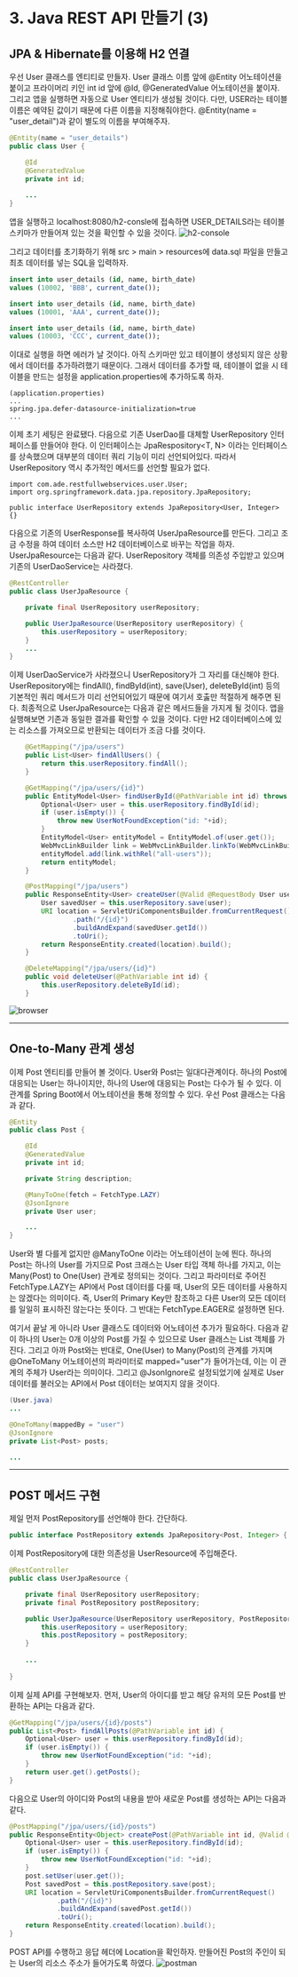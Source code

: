 # 3. Java REST API 만들기 (3)

## JPA & Hibernate를 이용해 H2 연결

우선 User 클래스를 엔티티로 만들자. User 클래스 이름 앞에 @Entity 어노테이션을 붙이고 프라이머리 키인 int id 앞에 @Id, @GeneratedValue 어노테이션을 붙이자. 그리고 앱을 실행하면 자동으로 User 엔티티가 생성될 것이다. 다만, USER라는 테이블 이름은 예약된 값이기 때문에 다른 이름을 지정해줘야한다. @Entity(name = "user_detail")과 같이 별도의 이름을 부여해주자.

```java
@Entity(name = "user_details")
public class User {

    @Id
    @GeneratedValue
    private int id;
    
    ...
}
```

앱을 실행하고 localhost:8080/h2-consle에 접속하면 USER_DETAILS라는 테이블 스키마가 만들어져 있는 것을 확인할 수 있을 것이다.
![h2-console](./h2-console-6.png)

그리고 데이터를 초기화하기 위해 src > main > resources에 data.sql 파일을 만들고 최초 데이터를 넣는 SQL을 입력하자.
```sql
insert into user_details (id, name, birth_date)
values (10002, 'BBB', current_date());

insert into user_details (id, name, birth_date)
values (10001, 'AAA', current_date());

insert into user_details (id, name, birth_date)
values (10003, 'CCC', current_date());
```

이대로 실행을 하면 에러가 날 것이다. 아직 스키마만 있고 테이블이 생성되지 않은 상황에서 데이터를 추가하려했기 때문이다. 그래서 데이터를 추가할 때, 테이블이 없을 시 테이블을 만드는 설정을 application.properties에 추가하도록 하자.
```
(application.properties)
...
spring.jpa.defer-datasource-initialization=true
...
```

이제 초기 세팅은 완료됐다. 다음으로 기존 UserDao를 대체할 UserRepository 인터페이스를 만들어야 한다. 이 인터페이스는 JpaRespository<T, N> 이라는 인터페이스를 상속했으며 대부분의 데이터 쿼리 기능이 미리 선언되어있다. 따라서 UserRepository 역시 추가적인 메서드를 선언할 필요가 없다.
```
import com.ade.restfullwebservices.user.User;
import org.springframework.data.jpa.repository.JpaRepository;

public interface UserRepository extends JpaRepository<User, Integer> {}
```

다음으로 기존의 UserResponse를 복사하여 UserJpaResource를 만든다. 그리고 조금 수정을 하여 데이터 소스만 H2 데이터베이스로 바꾸는 작업을 하자. UserJpaResource는 다음과 같다. UserRepository 객체를 의존성 주입받고 있으며 기존의 UserDaoService는 사라졌다.
```java
@RestController
public class UserJpaResource {

    private final UserRepository userRepository;

    public UserJpaResource(UserRepository userRepository) {
        this.userRepository = userRepository;
    }
    ...
}
``` 

이제 UserDaoService가 사라졌으니 UserRepository가 그 자리를 대신해야 한다. UserRepository에는 findAll(), findById(int), save(User), deleteById(int) 등의 기본적인 쿼리 메서드가 미리 선언되어있기 때문에 여기서 호춣만 적절하게 해주면 된다. 최종적으로 UserJpaResource는 다음과 같은 메서드들을 가지게 될 것이다. 앱을 실행해보면 기존과 동일한 결과를 확인할 수 있을 것이다. 다만 H2 데이터베이스에 있는 리소스를 가져오므로 반환되는 데이터가 조금 다를 것이다.
```java
    @GetMapping("/jpa/users")
    public List<User> findAllUsers() {
        return this.userRepository.findAll();
    }

    @GetMapping("/jpa/users/{id}")
    public EntityModel<User> findUserById(@PathVariable int id) throws UserNotFoundException {
        Optional<User> user = this.userRepository.findById(id);
        if (user.isEmpty()) {
            throw new UserNotFoundException("id: "+id);
        }
        EntityModel<User> entityModel = EntityModel.of(user.get());
        WebMvcLinkBuilder link = WebMvcLinkBuilder.linkTo(WebMvcLinkBuilder.methodOn(this.getClass()).findAllUsers());
        entityModel.add(link.withRel("all-users"));
        return entityModel;
    }

    @PostMapping("/jpa/users")
    public ResponseEntity<User> createUser(@Valid @RequestBody User user) {
        User savedUser = this.userRepository.save(user);
        URI location = ServletUriComponentsBuilder.fromCurrentRequest()
                .path("/{id}")
                .buildAndExpand(savedUser.getId())
                .toUri();
        return ResponseEntity.created(location).build();
    }

    @DeleteMapping("/jpa/users/{id}")
    public void deleteUser(@PathVariable int id) {
        this.userRepository.deleteById(id);
    }
```

![browser](./browser-16.png)

---

## One-to-Many 관계 생성

이제 Post 엔티티를 만들어 볼 것이다. User와 Post는 일대다관계이다. 하나의 Post에 대응되는 User는 하나이지만, 하나의 User에 대응되는 Post는 다수가 될 수 있다. 이 관계를 Spring Boot에서 어노테이션을 통해 정의할 수 있다. 우선 Post 클래스는 다음과 같다.
```java
@Entity
public class Post {

    @Id
    @GeneratedValue
    private int id;

    private String description;

    @ManyToOne(fetch = FetchType.LAZY)
    @JsonIgnore
    private User user;

    ...
}
```

User와 별 다를게 없지만 @ManyToOne 이라는 어노테이션이 눈에 띈다. 하나의 Post는 하나의 User를 가지므로 Post 크래스는 User 타입 객체 하나를 가지고, 이는 Many(Post) to One(User) 관계로 정의되는 것이다. 그리고 파라미터로 주어진 FetchType.LAZY는 API에서 Post 데이터를 다룰 때, User의 모든 데이터를 사용하지는 않겠다는 의미이다. 즉, User의 Primary Key만 참조하고 다른 User의 모든 데이터를 일일히 표시하진 않는다는 뜻이다. 그 반대는 FetchType.EAGER로 설정하면 된다.

여기서 끝날 게 아니라 User 클래스도 데이터와 어노테이션 추가가 필요하다. 다음과 같이 하나의 User는 0개 이상의 Post를 가질 수 있으므로 User 클래스는 List<Post> 객체를 가진다. 그리고 아까 Post와는 반대로, One(User) to Many(Post)의 관계를 가지며 @OneToMany 어노테이션의 파라미터로 mapped="user"가 들어가는데, 이는 이 관계의 주체가 User라는 의미이다. 그리고 @JsonIgnore로 설정되었기에 실제로 User 데이터를 불러오는 API에서 Post 데이터는 보여지지 않을 것이다.
```java
(User.java)
...

@OneToMany(mappedBy = "user")
@JsonIgnore
private List<Post> posts;

...
```

---

## POST 메서드 구현

제일 먼저 PostRepository를 선언해야 한다. 간단하다.
```java
public interface PostRepository extends JpaRepository<Post, Integer> { }
```

이제 PostRepository에 대한 의존성을 UserResource에 주입해준다.
```java
@RestController
public class UserJpaResource {

    private final UserRepository userRepository;
    private final PostRepository postRepository;

    public UserJpaResource(UserRepository userRepository, PostRepository postRepository) {
        this.userRepository = userRepository;
        this.postRepository = postRepository;
    }
    
    ...
    
}
```

이제 실제 API를 구현해보자. 먼저, User의 아이디를 받고 해당 유저의 모든 Post를 반환하는 API는 다음과 같다.
```java
@GetMapping("/jpa/users/{id}/posts")
public List<Post> findAllPosts(@PathVariable int id) {
    Optional<User> user = this.userRepository.findById(id);
    if (user.isEmpty()) {
        throw new UserNotFoundException("id: "+id);
    }
    return user.get().getPosts();
}
```

다음으로 User의 아이디와 Post의 내용을 받아 새로운 Post를 생성하는 API는 다음과 같다.
```java
@PostMapping("/jpa/users/{id}/posts")
public ResponseEntity<Object> createPost(@PathVariable int id, @Valid @RequestBody Post post) {
    Optional<User> user = this.userRepository.findById(id);
    if (user.isEmpty()) {
        throw new UserNotFoundException("id: "+id);
    }
    post.setUser(user.get());
    Post savedPost = this.postRepository.save(post);
    URI location = ServletUriComponentsBuilder.fromCurrentRequest()
            .path("/{id}")
            .buildAndExpand(savedPost.getId())
            .toUri();
    return ResponseEntity.created(location).build();
}
```
POST API를 수행하고 응답 헤더에 Location을 확인하자. 만들어진 Post의 주인이 되는 User의 리소스 주소가 들어가도록 하였다. 
![postman](./postman-5.png)
